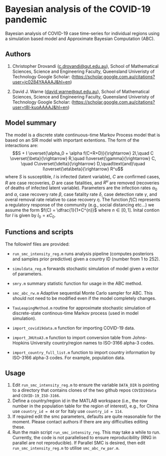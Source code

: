 # Bayesian analysis of the COVID-19 pandemic

Bayesian analysis of COVID-19 case time-series for individual regions using a simulation based model and Approximate Bayesian Computation (ABC).

## Authors

1. Christopher Drovandi (c.drovandi@qut.edu.au),
                School of Mathematical Sciences, 
                Science and Engineering Faculty, 
                Queensland Univeristy of Technology 
Google Scholar: (https://scholar.google.com.au/citations?user=jc0284YAAAAJ&hl=en)

2. David J. Warne (david.warne@qut.edu.au),
                School of Mathematical Sciences, 
                Science and Engineering Faculty, 
                Queensland Univeristy of Technology 
Google Scholar: (https://scholar.google.com.au/citations?user=t8l-kuoAAAAJ&hl=en)

## Model summary
The model is a discrete state continuous-time Markov Process model that is based on an SIR model with important extentions. The form of the interactions are:
$$S + I \overset{\alpha_0 + \alpha f(C+R+D)}{\rightarrow} 2I,\quad C \overset{\beta}{\rightarrow} R,\quad I\overset{\gamma}{\rightarrow} C, \quad C\overset{\delta}{\rightarrow} D,\quad\text{and}\quad I\overset{\eta\beta}{\rightarrow} R^u$$
where $S$ is susceptible, $I$ is infected (latent variable), $C$ are confirmed cases, $R$ are case recoveries, $D$ are case fatalities, and $R^u$ are removed (recoveries of deaths of infected latent variable). Parameters are the infection rates $\alpha_0$ and $\alpha$, case recovery rate $\beta$, case fatality rate $\delta$, case detection rate $\gamma$, and overal removal rate relative to case recovery $\eta$. The function $f(C)$ represents a regulatory response of the community (e.g., social distancing etc...) we assume the form $f(C) = \dfrac{1}{1+C^{n}}$ where $n \in [0,1]$. Inital contion for $I$ is given by $I_0 = \kappa C_0$. 

## Functions and scripts

The followinf files are provided:
* `run_smc_intensity_reg.m` runs analysis pipeline (computes posteriors and samples prior predictive) given a country ID (number from 1 to 252).

* `simuldata_reg.m` forwards stochastic simulation of model given a vector of parameters.

* `smry.m` summary statistic function for usage in the ABC method.

* `smc_abc_rw.m` Adaptive sequential Monte Carlo sampler for ABC. This should not need to be modified even if the model completely changes.

* `TauLeapingMethod.m` routine for approximate stochastic simulation of discrete-state continous-time Markov process (used in model simulation).

* `import_covid19data.m` function for importing COVID-19 data.

* `import_JHUtoA3.m` function to import conversion table from Johns-Hopkins University country/region names to ISO-3166 alpha-3 codes.

* `import_country_full_list.m` function to import country information by ISO-3166 alpha-3 codes. For example, population data.

## Usage

1. Edit `run_smc_intensity_reg.m` to ensure  the variable `DATA_DIR` is pointing to a directory that contains clones of the two github repos `COVID19data` and `COVID-19_ISO-3166`.
2. Define a country/region id in the MATLAB workspace (i.e., the row number in the population table for the region of interest), e.g., for China
use `country_id = 44` or for Italy use `country_id = 114`.
3. If required edit the smc parameters, defaults are quite reasonable for the moment. Please contact authors if there are any difficulties editing these.
4. Run the main script `run_smc_intensity_reg`. This may take a while to run. Currently, the code is not parallelised to ensure reproducibility (RNG in parallel are not reproducible). If Parallel SMC is desired, then edit `run_smc_intensity_reg.m` to utilise `smc_abc_rw_par.m`.


